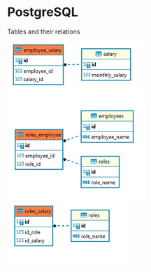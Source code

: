 # PostgreSQL

Tables and their relations

![](https://github.com/KristinaMarkevich/PostgreSQL/blob/tables/%D0%91%D0%B5%D0%B7%D1%8B%D0%BC%D1%8F%D0%BD%D0%BD%D1%8B%D0%B9.jpg?raw=true)
![](https://github.com/KristinaMarkevich/PostgreSQL/blob/tables/%D0%91%D0%B5%D0%B7%D1%8B%D0%BC%D1%8F%D0%BD%D0%BD%D1%8B%D0%B91.jpg?raw=true)
![](https://github.com/KristinaMarkevich/PostgreSQL/blob/tables/%D0%91%D0%B5%D0%B7%D1%8B%D0%BC%D1%8F%D0%BD%D0%BD%D1%8B%D0%B92.jpg?raw=true)
